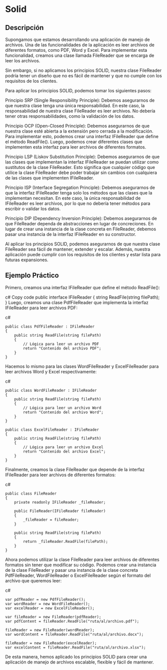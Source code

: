 # Solid
## Descripción
Supongamos que estamos desarrollando una aplicación de manejo de archivos. Una de las funcionalidades de la aplicación es leer archivos de diferentes formatos, como PDF, Word y Excel. Para implementar esta funcionalidad, creamos una clase llamada FileReader que se encarga de leer los archivos.

Sin embargo, si no aplicamos los principios SOLID, nuestra clase FileReader podría tener un diseño que no es fácil de mantener y que no cumple con los requisitos de los clientes.

Para aplicar los principios SOLID, podemos tomar los siguientes pasos:

Principio SRP (Single Responsibility Principle): Debemos asegurarnos de que nuestra clase tenga una única responsabilidad. En este caso, la responsabilidad de nuestra clase FileReader es leer archivos. No debería tener otras responsabilidades, como la validación de los datos.

Principio OCP (Open-Closed Principle): Debemos asegurarnos de que nuestra clase esté abierta a la extensión pero cerrada a la modificación. Para implementar esto, podemos crear una interfaz IFileReader que define el método ReadFile(). Luego, podemos crear diferentes clases que implementen esta interfaz para leer archivos de diferentes formatos.

Principio LSP (Liskov Substitution Principle): Debemos asegurarnos de que las clases que implementan la interfaz IFileReader se puedan utilizar como sustitutos de la clase FileReader. Esto significa que cualquier código que utilice la clase FileReader debe poder trabajar sin cambios con cualquiera de las clases que implementen IFileReader.

Principio ISP (Interface Segregation Principle): Debemos asegurarnos de que la interfaz IFileReader tenga solo los métodos que las clases que la implementan necesitan. En este caso, la única responsabilidad de IFileReader es leer archivos, por lo que no debería tener métodos para escribir o validar los datos.

Principio DIP (Dependency Inversion Principle): Debemos asegurarnos de que FileReader dependa de abstracciones en lugar de concreciones. En lugar de crear una instancia de la clase concreta en FileReader, debemos pasar una instancia de la interfaz IFileReader en su constructor.

Al aplicar los principios SOLID, podemos asegurarnos de que nuestra clase FileReader sea fácil de mantener, extender y escalar. Además, nuestra aplicación puede cumplir con los requisitos de los clientes y estar lista para futuras expansiones.


## Ejemplo Práctico
Primero, creamos una interfaz IFileReader que define el método ReadFile():

c#
Copy code
public interface IFileReader
{
    string ReadFile(string filePath);
}
Luego, creamos una clase PdfFileReader que implementa la interfaz IFileReader para leer archivos PDF:

c#
```
public class PdfFileReader : IFileReader
{
    public string ReadFile(string filePath)
    {
        // Lógica para leer un archivo PDF
        return "Contenido del archivo PDF";
    }
}
```
Hacemos lo mismo para las clases WordFileReader y ExcelFileReader para leer archivos Word y Excel respectivamente:

c#
```
public class WordFileReader : IFileReader
{
    public string ReadFile(string filePath)
    {
        // Lógica para leer un archivo Word
        return "Contenido del archivo Word";
    }
}

public class ExcelFileReader : IFileReader
{
    public string ReadFile(string filePath)
    {
        // Lógica para leer un archivo Excel
        return "Contenido del archivo Excel";
    }
}
```
Finalmente, creamos la clase FileReader que depende de la interfaz IFileReader para leer archivos de diferentes formatos:

c#
```
public class FileReader
{
    private readonly IFileReader _fileReader;

    public FileReader(IFileReader fileReader)
    {
        _fileReader = fileReader;
    }

    public string ReadFile(string filePath)
    {
        return _fileReader.ReadFile(filePath);
    }
}
```
Ahora podemos utilizar la clase FileReader para leer archivos de diferentes formatos sin tener que modificar su código. Podemos crear una instancia de la clase FileReader y pasar una instancia de la clase concreta PdfFileReader, WordFileReader o ExcelFileReader según el formato del archivo que queremos leer:

c#
```
var pdfReader = new PdfFileReader();
var wordReader = new WordFileReader();
var excelReader = new ExcelFileReader();

var fileReader = new FileReader(pdfReader);
var pdfContent = fileReader.ReadFile("ruta/al/archivo.pdf");

fileReader = new FileReader(wordReader);
var wordContent = fileReader.ReadFile("ruta/al/archivo.docx");

fileReader = new FileReader(excelReader);
var excelContent = fileReader.ReadFile("ruta/al/archivo.xlsx");
```
De esta manera, hemos aplicado los principios SOLID para crear una aplicación de manejo de archivos escalable, flexible y fácil de mantener.